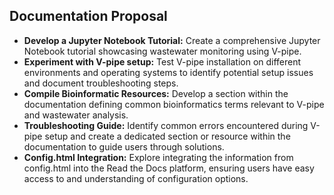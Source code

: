 ## Documentation Proposal
- **Develop a Jupyter Notebook Tutorial:** Create a comprehensive Jupyter Notebook tutorial showcasing wastewater monitoring using V-pipe.
- **Experiment with V-pipe setup:** Test V-pipe installation on different environments and operating systems to identify potential setup issues and document troubleshooting steps.
- **Compile Bioinformatic Resources:** Develop a section within the documentation defining common bioinformatics terms relevant to V-pipe and wastewater analysis.
- **Troubleshooting Guide:** Identify common errors encountered during V-pipe setup and create a dedicated section or resource within the documentation to guide users through solutions.
- **Config.html Integration:** Explore integrating the information from config.html into the Read the Docs platform, ensuring users have easy access to and understanding of configuration options.